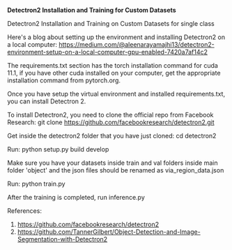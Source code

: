 **Detectron2 Installation and Training for Custom Datasets**

Detectron2 Installation and Training on Custom Datasets for single class

Here's a blog about setting up the environment and installing Detectron2 on a local computer: https://medium.com/@aleenarayamajhi13/detectron2-environment-setup-on-a-local-computer-gpu-enabled-7420a7af14c2

The requirements.txt section has the torch installation command for cuda 11.1, if you have other cuda installed on your computer, get the appropriate installation command from pytorch.org.

Once you have setup the virtual environment and installed requirements.txt, you can install Detectron 2. 

To install Detectron2, you need to clone the official repo from Facebook Research: git clone https://github.com/facebookresearch/detectron2.git

Get inside the detectron2 folder that you have just cloned: cd detectron2

Run: python setup.py build develop

Make sure you have your datasets inside train and val folders inside main folder 'object' and the json files should be renamed as via_region_data.json

Run: python train.py

After the training is completed, run inference.py


References:
1. https://github.com/facebookresearch/detectron2
2. https://github.com/TannerGilbert/Object-Detection-and-Image-Segmentation-with-Detectron2
